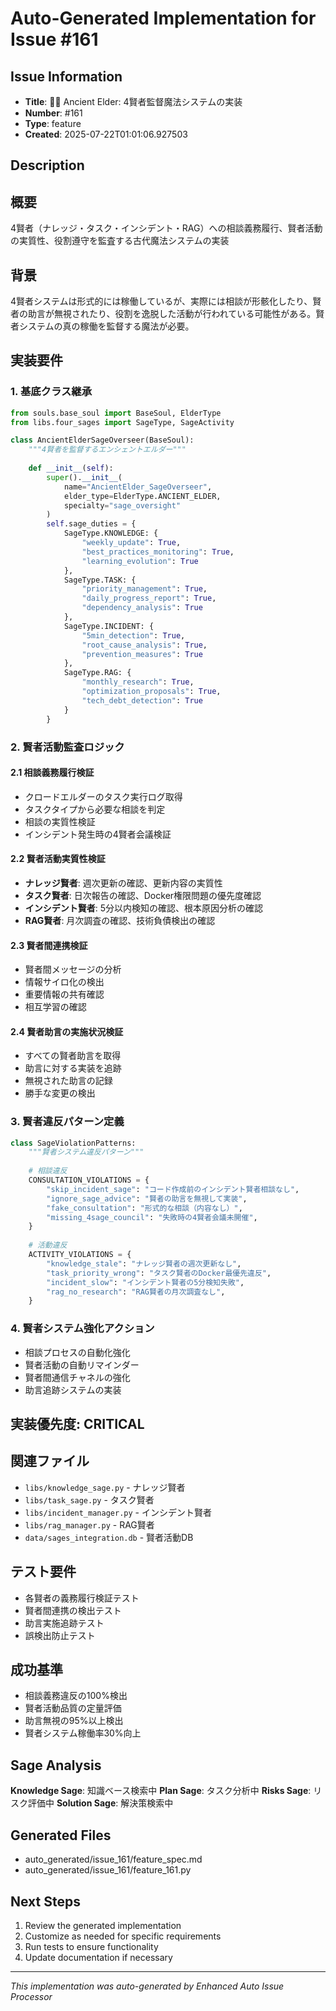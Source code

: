 # Auto-Generated Implementation for Issue #161

## Issue Information
- **Title**: 🧙‍♂️ Ancient Elder: 4賢者監督魔法システムの実装
- **Number**: #161
- **Type**: feature
- **Created**: 2025-07-22T01:01:06.927503

## Description
## 概要
4賢者（ナレッジ・タスク・インシデント・RAG）への相談義務履行、賢者活動の実質性、役割遵守を監査する古代魔法システムの実装

## 背景
4賢者システムは形式的には稼働しているが、実際には相談が形骸化したり、賢者の助言が無視されたり、役割を逸脱した活動が行われている可能性がある。賢者システムの真の稼働を監督する魔法が必要。

## 実装要件

### 1. 基底クラス継承
```python
from souls.base_soul import BaseSoul, ElderType
from libs.four_sages import SageType, SageActivity

class AncientElderSageOverseer(BaseSoul):
    """4賢者を監督するエンシェントエルダー"""
    
    def __init__(self):
        super().__init__(
            name="AncientElder_SageOverseer",
            elder_type=ElderType.ANCIENT_ELDER,
            specialty="sage_oversight"
        )
        self.sage_duties = {
            SageType.KNOWLEDGE: {
                "weekly_update": True,
                "best_practices_monitoring": True,
                "learning_evolution": True
            },
            SageType.TASK: {
                "priority_management": True,
                "daily_progress_report": True,
                "dependency_analysis": True
            },
            SageType.INCIDENT: {
                "5min_detection": True,
                "root_cause_analysis": True,
                "prevention_measures": True
            },
            SageType.RAG: {
                "monthly_research": True,
                "optimization_proposals": True,
                "tech_debt_detection": True
            }
        }
```

### 2. 賢者活動監査ロジック

#### 2.1 相談義務履行検証
- クロードエルダーのタスク実行ログ取得
- タスクタイプから必要な相談を判定
- 相談の実質性検証
- インシデント発生時の4賢者会議検証

#### 2.2 賢者活動実質性検証
- **ナレッジ賢者**: 週次更新の確認、更新内容の実質性
- **タスク賢者**: 日次報告の確認、Docker権限問題の優先度確認
- **インシデント賢者**: 5分以内検知の確認、根本原因分析の確認
- **RAG賢者**: 月次調査の確認、技術負債検出の確認

#### 2.3 賢者間連携検証
- 賢者間メッセージの分析
- 情報サイロ化の検出
- 重要情報の共有確認
- 相互学習の確認

#### 2.4 賢者助言の実施状況検証
- すべての賢者助言を取得
- 助言に対する実装を追跡
- 無視された助言の記録
- 勝手な変更の検出

### 3. 賢者違反パターン定義
```python
class SageViolationPatterns:
    """賢者システム違反パターン"""
    
    # 相談違反
    CONSULTATION_VIOLATIONS = {
        "skip_incident_sage": "コード作成前のインシデント賢者相談なし",
        "ignore_sage_advice": "賢者の助言を無視して実装",
        "fake_consultation": "形式的な相談（内容なし）",
        "missing_4sage_council": "失敗時の4賢者会議未開催",
    }
    
    # 活動違反
    ACTIVITY_VIOLATIONS = {
        "knowledge_stale": "ナレッジ賢者の週次更新なし",
        "task_priority_wrong": "タスク賢者のDocker最優先違反",
        "incident_slow": "インシデント賢者の5分検知失敗",
        "rag_no_research": "RAG賢者の月次調査なし",
    }
```

### 4. 賢者システム強化アクション
- 相談プロセスの自動化強化
- 賢者活動の自動リマインダー
- 賢者間通信チャネルの強化
- 助言追跡システムの実装

## 実装優先度: CRITICAL

## 関連ファイル
- `libs/knowledge_sage.py` - ナレッジ賢者
- `libs/task_sage.py` - タスク賢者
- `libs/incident_manager.py` - インシデント賢者
- `libs/rag_manager.py` - RAG賢者
- `data/sages_integration.db` - 賢者活動DB

## テスト要件
- 各賢者の義務履行検証テスト
- 賢者間連携の検出テスト
- 助言実施追跡テスト
- 誤検出防止テスト

## 成功基準
- 相談義務違反の100%検出
- 賢者活動品質の定量評価
- 助言無視の95%以上検出
- 賢者システム稼働率30%向上

## Sage Analysis
**Knowledge Sage**: 知識ベース検索中
**Plan Sage**: タスク分析中
**Risks Sage**: リスク評価中
**Solution Sage**: 解決策検索中

## Generated Files
- auto_generated/issue_161/feature_spec.md
- auto_generated/issue_161/feature_161.py

## Next Steps
1. Review the generated implementation
2. Customize as needed for specific requirements
3. Run tests to ensure functionality
4. Update documentation if necessary

---
*This implementation was auto-generated by Enhanced Auto Issue Processor*
